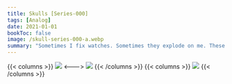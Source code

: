 ```yaml
---
title: Skulls [Series-000]
tags: [Analog]
date: 2021-01-01
bookToc: false
image: /skull-series-000-a.webp
summary: "Sometimes I fix watches. Sometimes they explode on me. These are experiments with 1950s timepieces that didn't get fixed. I integrated its parts into two skulls. A memento mori."
---
```


{{< columns >}}
![](/skull-series-000-d.webp)
<--->
![](/skull-series-000-c.webp)
{{< /columns >}}
{{< columns >}}
![](/skull-series-000-b.webp)
{{< /columns >}}